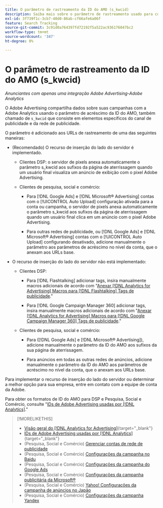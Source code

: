 ```yaml
---
title: O parâmetro de rastreamento da ID do AMO (s_kwcid)
description: Saiba mais sobre o parâmetro de rastreamento usado para compartilhar dados do Adobe Advertising com o Adobe Analytics.
exl-id: 3f739f1c-3cb7-40d0-86ab-cf66afe6a06f
feature: Search Tracking
source-git-commit: 3c91d0a764397fd72192f5a522ac936176047bc2
workflow-type: tm+mt
source-wordcount: '347'
ht-degree: 0%

---
```


# O parâmetro de rastreamento da ID do AMO (s_kwcid)

*Anunciantes com apenas uma integração Adobe Advertising-Adobe Analytics*

<!-- This should go in the Analytics integration chapter > IDs page, under "AMO IDs" once I've finalized content for DSP clients.  -->

O Adobe Advertising compartilha dados sobre suas campanhas com a Adobe Analytics usando o parâmetro de acréscimo da ID do AMO, também chamado de `s_kwcid` que consiste em elementos específicos do canal de publicidade e da rede de publicidade.

O parâmetro é adicionado aos URLs de rastreamento de uma das seguintes maneiras:

* (Recomendado) O recurso de inserção do lado do servidor é implementado.

   * Clientes DSP: o servidor de pixels anexa automaticamente o parâmetro s_kwcid aos sufixos da página de aterrissagem quando um usuário final visualiza um anúncio de exibição com o pixel Adobe Advertising.

   * Clientes de pesquisa, social e comércio:

      * Para [!DNL Google Ads] e [!DNL Microsoft® Advertising] contas com o [!UICONTROL Auto Upload] configuração ativada para a conta ou campanha, o servidor de pixels anexa automaticamente o parâmetro s_kwcid aos sufixos da página de aterrissagem quando um usuário final clica em um anúncio com o pixel Adobe Advertising.

      * Para outras redes de publicidade, ou [!DNL Google Ads] e [!DNL Microsoft® Advertising] contas com o [!UICONTROL Auto Upload] configurando desativado, adicione manualmente o parâmetro aos parâmetros de acréscimo no nível da conta, que o anexam aos URLs base.

* O recurso de inserção do lado do servidor não está implementado:

   * Clientes DSP:

      * Para [!DNL Flashtalking] adicionar tags, insira manualmente macros adicionais de acordo com &quot;[Anexar [!DNL Analytics for Advertising] Macros para [!DNL Flashtalking] Tags de publicidade](/help/integrations/analytics/macros-flashtalking.md).&quot;

      * Para [!DNL Google Campaign Manager 360] adicionar tags, insira manualmente macros adicionais de acordo com &quot;[Anexar [!DNL Analytics for Advertising] Macros para [!DNL Google Campaign Manager 360] Tags de publicidade](/help/integrations/analytics/macros-google-campaign-manager.md).&quot;

  <!--  * For all other ads, XXXX. -->

   * Clientes de pesquisa, social e comércio:

      * Para ([!DNL Google Ads] e [!DNL Microsoft® Advertising]), adicione manualmente o parâmetro da ID do AMO aos sufixos da sua página de aterrissagem.

      * Para anúncios em todas as outras redes de anúncios, adicione manualmente o parâmetro da ID do AMO aos parâmetros de acréscimo no nível da conta, que o anexam aos URLs base.

Para implementar o recurso de inserção do lado do servidor ou determinar a melhor opção para sua empresa, entre em contato com a equipe de conta da Adobe.

Para obter os formatos de ID do AMO para DSP e Pesquisa, Social e Comércio, consulte &quot;[IDs de Adobe Advertising usadas por [!DNL Analytics]](/help/integrations/analytics/ids.md#amo-id).&quot;

>[!MORELIKETHIS]
>
>* [Visão geral do [!DNL Analytics for Advertising]](/help/integrations/analytics/overview.md){target="_blank"}
>* [IDs de Adobe Advertising usadas por [!DNL Analytics]](/help/integrations/analytics/ids.md#amo-id){target="_blank"}
>* (Pesquisa, Social e Comércio) [Gerenciar contas de rede de publicidade](/help/search-social-commerce/campaign-management/accounts/ad-network-account-manage.md)
>* (Pesquisa, Social e Comércio) [Configurações da campanha no Baidu](/help/search-social-commerce/campaign-management/campaigns/campaign-settings-baidu.md)
>* (Pesquisa, Social e Comércio) [Configurações da campanha do Google Ads](/help/search-social-commerce/campaign-management/campaigns/campaign-settings-google.md)
>* (Pesquisa, Social e Comércio) [Configurações da campanha publicitária da Microsoft®](/help/search-social-commerce/campaign-management/campaigns/campaign-settings-microsoft.md)
>* (Pesquisa, Social e Comércio) [Yahoo! Configurações da campanha de anúncios no Japão](/help/search-social-commerce/campaign-management/campaigns/campaign-settings-yahoo-japan.md)
>* (Pesquisa, Social e Comércio) [Configurações da campanha Yandex](/help/search-social-commerce/campaign-management/campaigns/campaign-settings-yandex.md)
